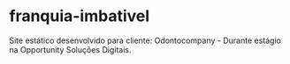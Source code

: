 # franquia-imbativel
Site estático desenvolvido para cliente: Odontocompany - Durante estágio na Opportunity Soluções Digitais.

